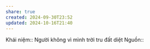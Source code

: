 ```yaml
---
share: true
created: 2024-09-30T23:52
updated: 2024-10-16T21:40
---
```

Khái niệm:: 
Người không vì mình trời tru đất diệt
Nguồn:: 
